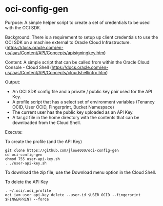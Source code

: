 # oci-config-gen

Purpose: A simple helper script to create a set of credentials to be used with the OCI SDK.

Background: There is a requirement to setup up client credentials to use the OCI SDK on a machine external to Oracle Cloud Infrastructure. (https://docs.oracle.com/en-us/iaas/Content/API/Concepts/apisigningkey.htm)

Content: A simple script that can be called from within the Oracle Cloud Console - Cloud Shell (https://docs.oracle.com/en-us/iaas/Content/API/Concepts/cloudshellintro.htm)

Output:
- An OCI SDK config file and a private / public key pair used for the API Key.
- A profile script that has a select set of environment variables (Tenancy OCID, User OCID, Fingerprint, Bucket Namespace)
- The current user has the public key uploaded as an API Key.
- A tar.gz file in the home directory with the contents that can be downloaded from the Cloud Shell.

Execute:

To create the profile (and the API Key)
```
git clone https://github.com/jlowe000/oci-config-gen
cd oci-config-gen
chmod 755 user-api-key.sh
. ./user-api-key.sh
```

To download the zip file, use the Download menu option in the Cloud Shell.

To delete the API Key
```
. ~/.oci/.oci_profile
oci iam user api-key delete --user-id $USER_OCID --fingerprint $FINGERPRINT --force
```
